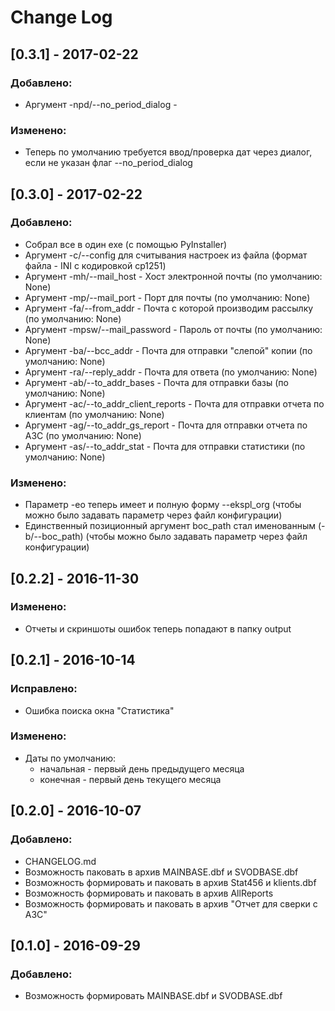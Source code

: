 # Change Log

## [0.3.1] - 2017-02-22
### Добавлено:
- Аргумент -npd/--no_period_dialog - 
### Изменено:
- Теперь по умолчанию требуется ввод/проверка дат через диалог, если не указан флаг --no_period_dialog


## [0.3.0] - 2017-02-22
### Добавлено:
- Собрал все в один exe (с помощью PyInstaller)
- Аргумент -с/--config для считывания настроек из файла (формат файла - INI с кодировкой cp1251)
- Аргумент -mh/--mail_host - Хост электронной почты (по умолчанию: None)
- Аргумент -mp/--mail_port - Порт для почты (по умолчанию: None)
- Аргумент -fa/--from_addr - Почта с которой производим рассылку (по умолчанию: None)
- Аргумент -mpsw/--mail_password - Пароль от почты (по умолчанию: None)
- Аргумент -ba/--bcc_addr - Почта для отправки "слепой" копии (по умолчанию: None)
- Аргумент -ra/--reply_addr - Почта для ответа (по умолчанию: None)
- Аргумент -ab/--to_addr_bases - Почта для отправки базы (по умолчанию: None)
- Аргумент -ac/--to_addr_client_reports - Почта для отправки отчета по клиентам (по умолчанию: None)
- Аргумент -ag/--to_addr_gs_report - Почта для отправки отчета по АЗС (по умолчанию: None)
- Аргумент -as/--to_addr_stat - Почта для отправки статистики (по умолчанию: None)
### Изменено:
- Параметр -eo теперь имеет и полную форму --ekspl_org (чтобы можно было задавать параметр через файл конфигурации)
- Единственный позиционный аргумент boc_path стал именованным (-b/--boc_path) (чтобы можно было задавать параметр через файл конфигурации)


## [0.2.2] - 2016-11-30
### Изменено:
- Отчеты и скриншоты ошибок теперь попадают в папку output

## [0.2.1] - 2016-10-14
### Исправлено:
- Ошибка поиска окна "Статистика"

### Изменено:
- Даты по умолчанию:
    - начальная - первый день предыдущего месяца
    - конечная - первый день текущего месяца

## [0.2.0] - 2016-10-07
### Добавлено:
- CHANGELOG.md
- Возможность паковать в архив MAINBASE.dbf и SVODBASE.dbf
- Возможность формировать и паковать в архив Stat456 и klients.dbf
- Возможность формировать и паковать в архив AllReports
- Возможность формировать и паковать в архив "Отчет для сверки с АЗС"

## [0.1.0] - 2016-09-29
### Добавлено:
- Возможность формировать MAINBASE.dbf и SVODBASE.dbf